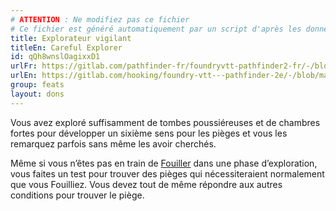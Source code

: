 ```yaml
---
# ATTENTION : Ne modifiez pas ce fichier
# Ce fichier est généré automatiquement par un script d'après les données du module Foundry VTT officiel et de sa traduction
title: Explorateur vigilant
titleEn: Careful Explorer
id: qQh8wnslOagixxD1
urlFr: https://gitlab.com/pathfinder-fr/foundryvtt-pathfinder2-fr/-/blob/master/data/feats/qQh8wnslOagixxD1.htm
urlEn: https://gitlab.com/hooking/foundry-vtt---pathfinder-2e/-/blob/master/packs/data/feats.db/careful-explorer.json
group: feats
layout: dons
---
```

Vous avez exploré suffisamment de tombes poussiéreuses et de chambres fortes pour développer un sixième sens pour les pièges et vous les remarquez parfois sans même les avoir cherchés.

Même si vous n’êtes pas en train de [Fouiller](../actions/fouiller.md) dans une phase d’exploration, vous faites un test pour trouver des pièges qui nécessiteraient normalement que vous Fouilliez. Vous devez tout de même répondre aux autres conditions pour trouver le piège.


